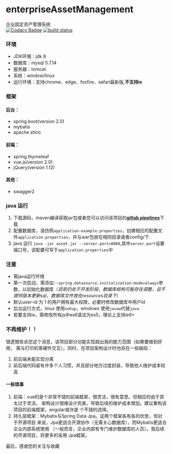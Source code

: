 # enterpriseAssetManagement
企业固定资产管理系统  
[![Codacy Badge](https://api.codacy.com/project/badge/Grade/10b70ef4eea14dad9280115ec3b5d44d)](https://www.codacy.com/app/116749895/enterpriseAssetManagement?utm_source=github.com&utm_medium=referral&utm_content=JiangTJ/enterpriseAssetManagement&utm_campaign=badger)
[![build status](https://gitlab.com/JiangTJ/enterpriseAssetManagement/badges/master/build.svg)](https://gitlab.com/JiangTJ/enterpriseAssetManagement/commits/master)


### 环境
- JDK环境：jdk 8
- 数据库：mysql 5.7.14
- 服务器：tomcat
- 系统：window/linux
- 运行环境：支持chrome、edge、foxfire、safari最新版,**不支持ie**

### 框架  

#### 后台：
- spring boot(version 2.0)
- mybatis
- apache shiro  

#### 前端：
- spring thymeleaf
- vue.js(version 2.0)
- jQuery(version 1.12)

#### 其他：
- swagger2  

### java 运行

1. 下载源码，maven编译获取jar包或者您可以访问该项目的[**gitlab pipelines**](https://gitlab.com/JiangTJ/enterpriseAssetManagement/pipelines)下载
1. 配置数据库，请仿照`application-example.properties`，创建相应的配置文件`application.properties`，并与war包放在相同目录或者config/下
1. java 运行 `java -jar asset.jar --server.port=8080`,其中`server.port`设置端口号，该配置可写于`application.properties`中

### 注意
- 需java运行环境
- 第一次启动，需添加`--spring.datasource.initialization-mode=always`参数，以初始化数据库（*目前仍处于开发阶段，数据库结构可能存在调整，且不提供版本更新sql，数据库文件放在resources目录下*）
- 默认user-id 为 1 的用户拥有最大权限，必要时修改数据库中用户id
- 后台运行方式，linux 使用`nohup`，windows 使用`javaw`代替`java`
- 若要支持ie，需修改所有js中es6语法为es5，理论上支持ie9+



### 不再维护！！
很遗憾告诉您这个消息，该项目部分功能实现超出我的能力范围（如果要做到好用，
需与打印机等硬件交互）。同时，在项目架构设计时也存在一些缺陷：
1. 前后端未能实现分离  
2. 前后端代码留有许多个人习惯，并且部分地方过度封装，导致他人维护成本较高   

#### 一些琐事
1. 前端：vue的是个非常不错的前端框架，很灵活，很有意思。但相应的由于其太过于灵活，
架构设计很难设计完美，导致后续的维护成本增加。建议重构该项目的前端框架，angular或许是
个不错的选择。
2. 持久层框架：Mybatis与Spring Data Jpa。这两个框架各有各的优势，但对于开源项目
来说，Jpa更适合开源协作（无需关心数据库），而Mybatis更适合企业内部系统使用
（一般而言，企业内部有专门维护数据库的人员）。我后续的开源项目，将更多的采用
Jpa框架。

最后，感谢您的关注与收藏

